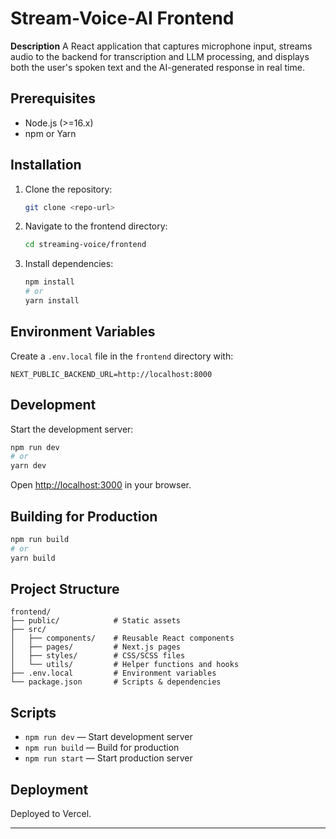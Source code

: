 # Stream-Voice-AI Frontend

**Description**
A React application that captures microphone input, streams audio to the backend for transcription and LLM processing, and displays both the user's spoken text and the AI-generated response in real time.

## Prerequisites
- Node.js (>=16.x)
- npm or Yarn

## Installation
1. Clone the repository:
   ```bash
   git clone <repo-url>
   ```
2. Navigate to the frontend directory:
   ```bash
   cd streaming-voice/frontend
   ```
3. Install dependencies:
   ```bash
   npm install
   # or
   yarn install
   ```

## Environment Variables
Create a `.env.local` file in the `frontend` directory with:
```env
NEXT_PUBLIC_BACKEND_URL=http://localhost:8000
```

## Development
Start the development server:
```bash
npm run dev
# or
yarn dev
```
Open [http://localhost:3000](http://localhost:3000) in your browser.

## Building for Production
```bash
npm run build
# or
yarn build
```

## Project Structure
```
frontend/
├── public/            # Static assets
├── src/
│   ├── components/    # Reusable React components
│   ├── pages/         # Next.js pages
│   ├── styles/        # CSS/SCSS files
│   └── utils/         # Helper functions and hooks
├── .env.local         # Environment variables
└── package.json       # Scripts & dependencies
```

## Scripts
- `npm run dev` — Start development server
- `npm run build` — Build for production
- `npm run start` — Start production server

## Deployment
Deployed to Vercel.

---
